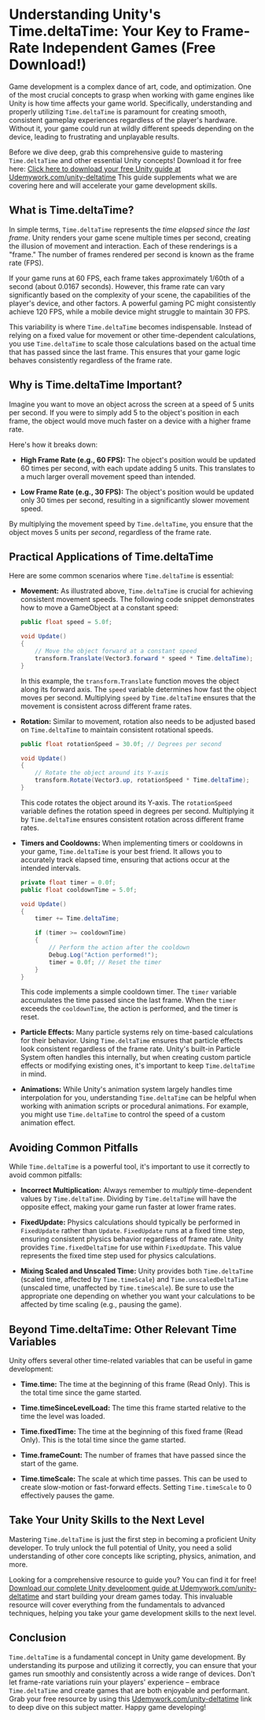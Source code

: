 # Understanding Unity's Time.deltaTime: Your Key to Frame-Rate Independent Games (Free Download!)

Game development is a complex dance of art, code, and optimization. One of the most crucial concepts to grasp when working with game engines like Unity is how time affects your game world.  Specifically, understanding and properly utilizing `Time.deltaTime` is paramount for creating smooth, consistent gameplay experiences regardless of the player's hardware. Without it, your game could run at wildly different speeds depending on the device, leading to frustrating and unplayable results.

Before we dive deep, grab this comprehensive guide to mastering `Time.deltaTime` and other essential Unity concepts! Download it for free here: [Click here to download your free Unity guide at Udemywork.com/unity-deltatime](https://udemywork.com/unity-deltatime) This guide supplements what we are covering here and will accelerate your game development skills.

## What is Time.deltaTime?

In simple terms, `Time.deltaTime` represents the *time elapsed since the last frame*.  Unity renders your game scene multiple times per second, creating the illusion of movement and interaction. Each of these renderings is a "frame."  The number of frames rendered per second is known as the frame rate (FPS).

If your game runs at 60 FPS, each frame takes approximately 1/60th of a second (about 0.0167 seconds). However, this frame rate can vary significantly based on the complexity of your scene, the capabilities of the player's device, and other factors. A powerful gaming PC might consistently achieve 120 FPS, while a mobile device might struggle to maintain 30 FPS.

This variability is where `Time.deltaTime` becomes indispensable. Instead of relying on a fixed value for movement or other time-dependent calculations, you use `Time.deltaTime` to scale those calculations based on the actual time that has passed since the last frame. This ensures that your game logic behaves consistently regardless of the frame rate.

## Why is Time.deltaTime Important?

Imagine you want to move an object across the screen at a speed of 5 units per second. If you were to simply add 5 to the object's position in each frame, the object would move much faster on a device with a higher frame rate.

Here's how it breaks down:

*   **High Frame Rate (e.g., 60 FPS):** The object's position would be updated 60 times per second, with each update adding 5 units.  This translates to a much larger overall movement speed than intended.

*   **Low Frame Rate (e.g., 30 FPS):** The object's position would be updated only 30 times per second, resulting in a significantly slower movement speed.

By multiplying the movement speed by `Time.deltaTime`, you ensure that the object moves 5 units per *second*, regardless of the frame rate.

## Practical Applications of Time.deltaTime

Here are some common scenarios where `Time.deltaTime` is essential:

*   **Movement:** As illustrated above, `Time.deltaTime` is crucial for achieving consistent movement speeds. The following code snippet demonstrates how to move a GameObject at a constant speed:

    ```csharp
    public float speed = 5.0f;

    void Update()
    {
        // Move the object forward at a constant speed
        transform.Translate(Vector3.forward * speed * Time.deltaTime);
    }
    ```

    In this example, the `transform.Translate` function moves the object along its forward axis. The `speed` variable determines how fast the object moves per second.  Multiplying `speed` by `Time.deltaTime` ensures that the movement is consistent across different frame rates.

*   **Rotation:** Similar to movement, rotation also needs to be adjusted based on `Time.deltaTime` to maintain consistent rotational speeds.

    ```csharp
    public float rotationSpeed = 30.0f; // Degrees per second

    void Update()
    {
        // Rotate the object around its Y-axis
        transform.Rotate(Vector3.up, rotationSpeed * Time.deltaTime);
    }
    ```

    This code rotates the object around its Y-axis. The `rotationSpeed` variable defines the rotation speed in degrees per second. Multiplying it by `Time.deltaTime` ensures consistent rotation across different frame rates.

*   **Timers and Cooldowns:**  When implementing timers or cooldowns in your game, `Time.deltaTime` is your best friend.  It allows you to accurately track elapsed time, ensuring that actions occur at the intended intervals.

    ```csharp
    private float timer = 0.0f;
    public float cooldownTime = 5.0f;

    void Update()
    {
        timer += Time.deltaTime;

        if (timer >= cooldownTime)
        {
            // Perform the action after the cooldown
            Debug.Log("Action performed!");
            timer = 0.0f; // Reset the timer
        }
    }
    ```

    This code implements a simple cooldown timer. The `timer` variable accumulates the time passed since the last frame. When the `timer` exceeds the `cooldownTime`, the action is performed, and the timer is reset.

*   **Particle Effects:** Many particle systems rely on time-based calculations for their behavior.  Using `Time.deltaTime` ensures that particle effects look consistent regardless of the frame rate.  Unity's built-in Particle System often handles this internally, but when creating custom particle effects or modifying existing ones, it's important to keep `Time.deltaTime` in mind.

*   **Animations:** While Unity's animation system largely handles time interpolation for you, understanding `Time.deltaTime` can be helpful when working with animation scripts or procedural animations.  For example, you might use `Time.deltaTime` to control the speed of a custom animation effect.

## Avoiding Common Pitfalls

While `Time.deltaTime` is a powerful tool, it's important to use it correctly to avoid common pitfalls:

*   **Incorrect Multiplication:** Always remember to *multiply* time-dependent values by `Time.deltaTime`.  Dividing by `Time.deltaTime` will have the opposite effect, making your game run faster at lower frame rates.

*   **FixedUpdate:** Physics calculations should typically be performed in `FixedUpdate` rather than `Update`. `FixedUpdate` runs at a fixed time step, ensuring consistent physics behavior regardless of frame rate.  Unity provides `Time.fixedDeltaTime` for use within `FixedUpdate`.  This value represents the fixed time step used for physics calculations.

*   **Mixing Scaled and Unscaled Time:**  Unity provides both `Time.deltaTime` (scaled time, affected by `Time.timeScale`) and `Time.unscaledDeltaTime` (unscaled time, unaffected by `Time.timeScale`).  Be sure to use the appropriate one depending on whether you want your calculations to be affected by time scaling (e.g., pausing the game).

## Beyond Time.deltaTime: Other Relevant Time Variables

Unity offers several other time-related variables that can be useful in game development:

*   **Time.time:** The time at the beginning of this frame (Read Only). This is the total time since the game started.

*   **Time.timeSinceLevelLoad:** The time this frame started relative to the time the level was loaded.

*   **Time.fixedTime:** The time at the beginning of this fixed frame (Read Only). This is the total time since the game started.

*   **Time.frameCount:** The number of frames that have passed since the start of the game.

*   **Time.timeScale:** The scale at which time passes. This can be used to create slow-motion or fast-forward effects. Setting `Time.timeScale` to 0 effectively pauses the game.

## Take Your Unity Skills to the Next Level

Mastering `Time.deltaTime` is just the first step in becoming a proficient Unity developer.  To truly unlock the full potential of Unity, you need a solid understanding of other core concepts like scripting, physics, animation, and more.

Looking for a comprehensive resource to guide you?  You can find it for free!  [Download our complete Unity development guide at Udemywork.com/unity-deltatime](https://udemywork.com/unity-deltatime) and start building your dream games today.  This invaluable resource will cover everything from the fundamentals to advanced techniques, helping you take your game development skills to the next level.

## Conclusion

`Time.deltaTime` is a fundamental concept in Unity game development. By understanding its purpose and utilizing it correctly, you can ensure that your games run smoothly and consistently across a wide range of devices.  Don't let frame-rate variations ruin your players' experience – embrace `Time.deltaTime` and create games that are both enjoyable and performant. Grab your free resource by using this [Udemywork.com/unity-deltatime](https://udemywork.com/unity-deltatime) link to deep dive on this subject matter. Happy game developing!
